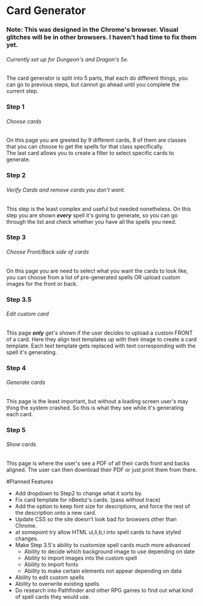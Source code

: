# Card Generator
### Note: This was designed in the Chrome's browser. Visual glitches **will** be in other browsers. I haven't had time to fix them yet.
###### Currently set up for Dungeon's and Dragon's 5e.
The card generator is split into 5 parts, that each do different things, you can go to previous steps, but cannot go ahead until you complete the current step.


### Step 1
###### Choose cards
On this page you are greeted by 9 different cards, 8 of them are classes that you can choose to get the spells for that class specifically.<br>
The last card allows you to create a filter to select specific cards to generate.
### Step 2
###### Verify Cards and remove cards you don't want.
This step is the least complex and useful but needed nonetheless. On this step you are shown ***every*** spell it's going to generate, so you can go through the list and check whether you have all the spells you need.

### Step 3
###### Choose Front/Back side of cards
On this page you are need to select what you want the cards to look like, you can choose from a list of pre-generated spells OR upload custom images for the front or back.
### Step 3.5
###### Edit custom card
This page ***only*** get's shown if the user decides to upload a custom FRONT of a card. Here they align text templates up with their image to create a card template. Each text template gets replaced with text corresponding with the spell it's generating.


### Step 4
###### Generate cards
This page is the least important, but without a loading screen user's may thing the system crashed. So this is what they see while it's generating each card.

### Step 5
###### Show cards
This page is where the user's see a PDF of all their cards front and backs aligned. The user can then download their PDF or just print them from there.

#Planned Features
 - Add dropdown to Step2 to change what it sorts by.
 - Fix card template for nBeebz's cards. (pass without trace)
 - Add the option to keep font size for descriptions, and force the rest of the description onto a new card. 
 - Update CSS so the site doesn't look bad for browsers other than Chrome.
 - at somepoint try allow HTML ul,li,b,i into spell cards to have styled changes.
 - Make Step 3.5's ability to customize spell cards much more advanced
   - Ability to decide which background image to use depending on date
   - Ability to import images into the custom spell
   - Ability to import fonts
   - Ability to make certain elements not appear depending on data
 - Ability to edit custom spells
 - Ability to overwrite existing spells
 - Do research into Pathfinder and other RPG games to find out what kind of spell cards they would use.
